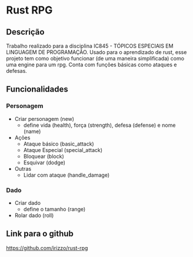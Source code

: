 # Rust RPG

## Descrição

Trabalho realizado para a disciplina IC845 - TÓPICOS ESPECIAIS EM LINGUAGEM DE PROGRAMAÇÃO. Usado para o aprendizado de rust, esse projeto tem como objetivo funcionar (de uma maneira simplificada) como uma engine para um rpg. Conta com funções básicas como ataques e defesas.

## Funcionalidades

### Personagem

* Criar personagem (new)
  * define vida (health), força (strength), defesa (defense) e nome (name)
* Ações
  * Ataque básico (basic_attack)
  * Ataque Especial (special_attack)
  * Bloquear (block)
  * Esquivar (dodge)
* Outras
  * Lidar com ataque (handle_damage)

### Dado

* Criar dado
  * define o tamanho (range)
* Rolar dado (roll)

## Link para o github

<https://github.com/irizzo/rust-rpg>
